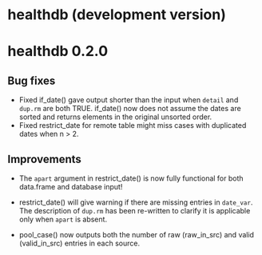 # healthdb (development version)

# healthdb 0.2.0

## Bug fixes

-   Fixed if_date() gave output shorter than the input when `detail` and `dup.rm` are both TRUE. if_date() now does not assume the dates are sorted and returns elements in the original unsorted order.
-   Fixed restrict_date for remote table might miss cases with duplicated dates when n \> 2.

## Improvements

-   The `apart` argument in restrict_date() is now fully functional for both data.frame and database input!

-   restrict_date() will give warning if there are missing entries in `date_var`. The description of `dup.rm` has been re-written to clarify it is applicable only when `apart` is absent.

-   pool_case() now outputs both the number of raw (raw_in_src) and valid (valid_in_src) entries in each source.
